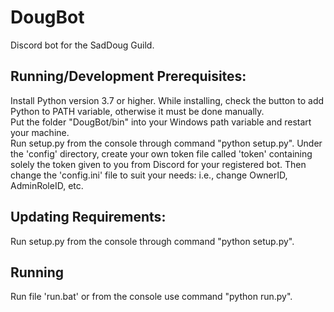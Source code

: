 # DougBot
Discord bot for the SadDoug Guild.<br/>

## Running/Development Prerequisites:<br/>
Install Python version 3.7 or higher. While installing, check the button to add Python to PATH variable, otherwise it must be done manually.<br/>
Put the folder "DougBot/bin" into your Windows path variable and restart your machine.<br/>
Run setup.py from the console through command "python setup.py".
Under the 'config' directory, create your own token file called 'token' containing solely the token given to you from Discord for your registered bot. Then change the 'config.ini' file to suit your needs: i.e., change OwnerID, AdminRoleID, etc.<br/>

## Updating Requirements:<br/>
Run setup.py from the console through command "python setup.py".<br/>

## Running<br/>
Run file 'run.bat' or from the console use command "python run.py".<br/>
